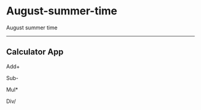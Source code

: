 # August-summer-time
August summer time

--------------------------------

## Calculator App

Add+

Sub-

Mul*

Div/
